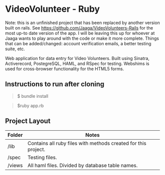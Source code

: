 # VideoVolunteer - Ruby #


Note: this is an unfinished project that has been replaced by another version
built on rails. See https://github.com/Jaaga/VideoVolunteers-Rails for the most
up-to date version of the app. I will be leaving this up for whoever at Jaaga
wants to play around with the code or make it more complete.
Things that can be added/changed: account verification emails, a better
testing suite, etc.


Web application for data entry for Video Volunteers. Built using Sinatra,
Activerecord, PostegreSQL, HAML, and RSpec for testing. Webshims is used for
cross-browser functionality for the HTML5 forms.


## Instructions to run after cloning

> $ bundle install

> $ruby app.rb

## Project Layout

Folder | Notes
--- | ---
/lib | Contains all ruby files with methods created for this project.
/spec | Testing files.
/views | All haml files. Divided by database table names.
